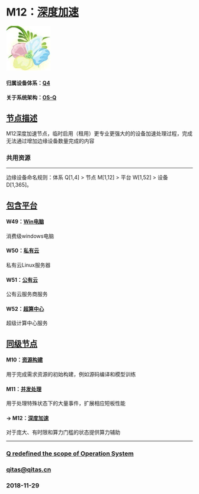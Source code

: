 ﻿# M12：[深度加速](https://github.com/OS-Q/M12) 

[![sites](OS-Q/OS-Q.png)](http://www.OS-Q.com)

#### 归属设备体系：[Q4](https://github.com/OS-Q/Q4)

#### 关于系统架构：[OS-Q](https://github.com/OS-Q/OS-Q)

## [节点描述](https://github.com/OS-Q/M12/wiki) 

M12深度加速节点，临时启用（租用）更专业更强大的的设备加速处理过程，完成无法通过增加边缘设备数量完成的内容

### 共用资源


---

边缘设备命名规则：体系 Q[1,4] > 节点 M[1,12] > 平台 W[1,52] > 设备 D[1,365]。

## [包含平台](https://github.com/OS-Q/M12/wiki/index) 

#### W49：[Win电脑](https://github.com/OS-Q/W49)

消费级windows电脑

#### W50：[私有云](https://github.com/OS-Q/W50)

私有云Linux服务器

#### W51：[公有云](https://github.com/OS-Q/W51)

公有云服务商服务

#### W52：[超算中心](https://github.com/OS-Q/W52)

超级计算中心服务


## [同级节点](https://github.com/OS-Q/M12/wiki/index)

#### M10：[资源构建](https://github.com/OS-Q/M10)

用于完成需求资源的初始构建，例如源码编译和模型训练

#### M11：[并发处理](https://github.com/OS-Q/M11) 

用于处理特殊状态下的大量事件，扩展相应短板性能

#### -> M12：[深度加速](https://github.com/OS-Q/M12)

对于庞大、有时限和算力门槛的状态提供算力辅助


---

###  [Q redefined the scope of Operation System](http://www.OS-Q.com)
###  qitas@qitas.cn
###  2018-11-29
